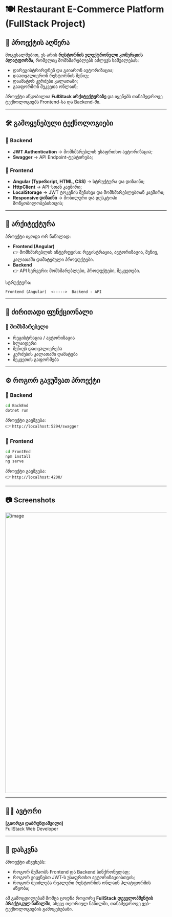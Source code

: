 # 🍽️ Restaurant E-Commerce Platform (FullStack Project)

## 📌 პროექტის აღწერა
მოგესალმებით, ეს არის **რესტორნის ელექტრონული კომერციის პლატფორმა**, რომელიც მომხმარებლებს აძლევს საშუალებას:
- დარეგისტრირდნენ და გაიარონ ავტორიზაცია;
- დაათვალიერონ რესტორნის მენიუ;
- დაამატონ კერძები კალათაში;
- გააფორმონ შეკვეთა ონლაინ;


პროექტი აწყობილია **FullStack არქიტექტურაზე** და იყენებს თანამედროვე ტექნოლოგიებს Frontend-სა და Backend-ში.

---

## 🛠 გამოყენებული ტექნოლოგიები

### 🔹 Backend
- **JWT Authentication** → მომხმარებლის უსაფრთხო ავტორიზაცია;
- **Swagger** → API Endpoint-ტესტირება;

### 🔹 Frontend
- **Angular (TypeScript, HTML, CSS)** → სტრუქტურა და დიზაინი;
- **HttpClient** → API-სთან კავშირი;
- **LocalStorage** → JWT ტოკენის შენახვა და მომხმარებლებთან კავშირი;
- **Responsive დიზაინი** → მობილური და დესკტოპი მოწყობილობებისთვის; 

---

## 🔗 არქიტექტურა
პროექტი იყოფა ორ ნაწილად:

- **Frontend (Angular)**  
  👉 მომხმარებლის ინტერფეისი: რეგისტრაცია, ავტორიზაცია, მენიუ, კალათაში დამატებული პროდუქტები.
- **Backend**  
  👉 API სერვერი:  მომხმარებლები, პროდუქტები, შეკვეთები.  

სტრუქტურა:  
```
Frontend (Angular)  <----->  Backend - API
```

---

## 🚀 ძირითადი ფუნქციონალი

### 👤 მომხმარებელი
- რეგისტრაცია / ავტორიზაცია
- სლაიდერი
- მენიუს დათვალიერება
- კერძების კალათაში დამატება
- შეკვეთის გაფორმება

---

## ⚙️ როგორ გავუშვათ პროექტი

### 🔹 Backend
```bash
cd BackEnd
dotnet run
```
პროექტი გაეშვება:  
👉 `http://localhost:5294/swagger`

### 🔹 Frontend
```bash
cd FrontEnd
npm install
ng serve 
```
პროექტი გაეშვება:  
👉 `http://localhost:4200/`

---

## 📷 Screenshots

<img width="1890" height="878" alt="image" src="https://github.com/user-attachments/assets/86822e42-c735-4987-91a4-ce15f40cfcb2" />

---

## 🧑‍💻 ავტორი
**[გიორგი დაბრუნდაშვილი]**  
FullStack Web Developer 

---

## 🎯 დასკვნა
პროექტი აჩვენებს:
- როგორ მუშაობს Frontend და Backend სინქრონულად;
- როგორ ვიყენებთ JWT-ს უსაფრთხო ავტორიზაციისთვის;
- როგორ შეიძლება რეალური რესტორნის ონლაინ პლატფორმის აწყობა;

ამ გამოცდილებამ მომცა ცოდნა როგორც **FullStack დეველოპმენტის პრაქტიკულ ნაწილში**, ასევე თეორიულ ნაწილში, თანამედროვე ვებ-ტექნოლოგიების გამოყენებაში.
